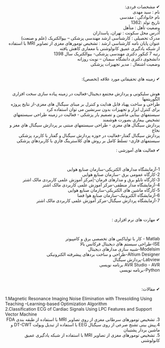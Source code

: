 <div dir="rtl">
<br/>
<br/>
  
✔  مشخصات فردی:
<br/>
نام : سید مهدی 
<br/>
نام خانوادگی : مقدسی
<br/>
تاریخ تولد :1362 
<br/>
وضعیت تأهل : متأهل
<br/> 
آدرس محل سکونت : تهران، پاسداران
<br/> 
مدرک تحصیلی : کارشناسی ارشد مهندسی پزشکی – بیوالکتریک (علم و صنعت)
<br/>
عنوان پایان نامه کارشناسی ارشد : تشخیص تومورهای مغزی از تصاویر MRI  با استفاده از شبکه یادگیری عمیق کانولوشنی  با معماری کاهش یافته
<br/>
رتبه 7 کنکور دکتری مهندسی پزشکی- بیوالکتریک  سال 1398
<br/>
 دانشجوی دکتری دانشگاه سمنان – نوبت روزانه
<br/> 
وضعیت اشتغال : مدیر تجهیزات پزشکی
<br/>
<br/>
  
✔ زمینه هاي تحقیقاتی مورد علاقه (تخصص): 

<br/> 
هوش سلیکونی و پردازش مجتمع دیجیتال-فعالیت در زمینه پیاده سازی سخت افزاری الگوریتمها     
 <br/>  
طراحی و ساخت پهباد قابل هدایت و کنترل بر مبنای سیگنال های مغزی-از نتایج پروژه برای کنترل ابزار و تجهیزات بدون سرنشین می توان استفاده کرد 
<br/>
 سیستمهاي بینایی ماشین و تصمیم یار پزشکی - فعالیت در زمینه طراحی سیستمهاي تشخیص بیماري بصورت هوشمند
 <br/> 
 پردازش سیگنال هاي مغزي - طراحی سیستمهاي مبتنی بر پردازش سیگنال هاي مغز و نخاع
 <br/>
پردازش سیگنال گفتار-فعالیت در حوزه پردازش سیگنال و گفتار با کاربرد پزشکی 
<br/>
سیستمهای فازی- تسلط کامل بر روش هاي کلاسترینگ فازي با کاربردهاي پزشکی
 

  
<br/> 
  
✔ فعالیت های آموزشی :
  
<br/> 
   
1-آزمایشگاه مدارهای الکتریکی-سازمان صنایع هوایی
<br/>
2-کارگاه عمومی برق -سازمان صنایع هوایی
<br/>
3-کارگاه تابلو برق و مدارهای فرمان-|مرکز آموزش علمی کاربردی مالک اشتر
<br/>
4-آزمایشگاه مدار منطقی-مرکز آموزش علمی کاربردی مالک اشتر
<br/>
5-کارگاه ماشین های الکتریکی-سازمان صنایع هوایی
<br/>
6-آزمایشگاه الکترونیک-سازمان صنایع هوا فضا
<br/>
7-آزمایشگاه پردازش سیگنال-مرکز آموزش علمی کاربردی مالک اشتر
  
<br/> 
  
✔ مهارت های نرم افزاری :
  
<br/>
  
Matlab - کار با تولباکس های تخصصی برق و کامپیوتر
<br/>
ISE-طراحی سیستم های دیجیتال فرکانس بالا
<br/>
Modelsim-شبیه سازی مدارهای دیجیتال
<br/>
Altium Designer-طراحی و ساخت بردهای پیشرفته الکترونیکی
<br/>
Labview-پردازش سیگنال
<br/>
AVR Studio - AVR برنامه نویسی 
<br/>
Python-برنامه نویسی
  
 <br/> 
  
 ✔ مقالات:
<br/>
</div>
1.Magnetic Resonance Imaging Noise Elimination with Thresolding Using Teaching –Learning-based Optimization Algorithm
<br/>
2.Classification ECG of Cardiac Signals Using LPC Features and Support Vector Machine
<br/>
<div dir="rtl">
3.  
تشخیص تومورهای سرطانی مغزی از روی تصاویر MRI با استفاده از طبقه بندی FDA
 <br/>
4.پیش بینی تشنج صرعی از روی سیگنال EEG با استفاده از تبدیل ویولت DT-CWT و ماشین بردار پشتیبان
<br/>
5. تشخیص تومورهای مغزی از تصاویر MRI با استفاده از شبکه یادگیری عمیق کانولوشنی


